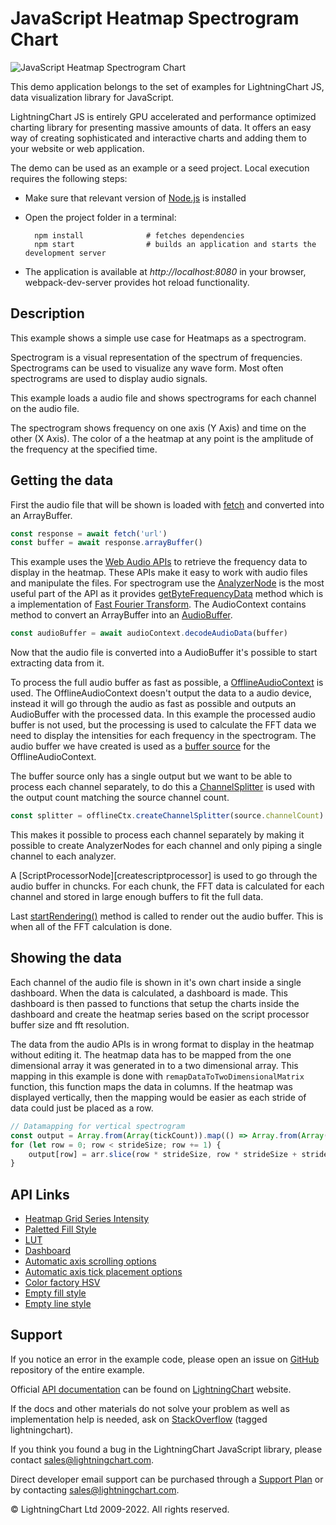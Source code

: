 # JavaScript Heatmap Spectrogram Chart

![JavaScript Heatmap Spectrogram Chart](spectrogram-darkGold.png)

This demo application belongs to the set of examples for LightningChart JS, data visualization library for JavaScript.

LightningChart JS is entirely GPU accelerated and performance optimized charting library for presenting massive amounts of data. It offers an easy way of creating sophisticated and interactive charts and adding them to your website or web application.

The demo can be used as an example or a seed project. Local execution requires the following steps:

-   Make sure that relevant version of [Node.js](https://nodejs.org/en/download/) is installed
-   Open the project folder in a terminal:

          npm install              # fetches dependencies
          npm start                # builds an application and starts the development server

-   The application is available at _http://localhost:8080_ in your browser, webpack-dev-server provides hot reload functionality.


## Description

This example shows a simple use case for Heatmaps as a spectrogram.

Spectrogram is a visual representation of the spectrum of frequencies. Spectrograms can be used to visualize any wave form. Most often spectrograms are used to display audio signals.

This example loads a audio file and shows spectrograms for each channel on the audio file.

The spectrogram shows frequency on one axis (Y Axis) and time on the other (X Axis). The color of a the heatmap at any point is the amplitude of the frequency at the specified time.

## Getting the data

First the audio file that will be shown is loaded with [fetch][fetch] and converted into an ArrayBuffer.

```js
const response = await fetch('url')
const buffer = await response.arrayBuffer()
```

This example uses the [Web Audio APIs][web-audio-api] to retrieve the frequency data to display in the heatmap. These APIs make it easy to work with audio files and manipulate the files. For spectrogram use the [AnalyzerNode][analyzer-node] is the most useful part of the API as it provides [getByteFrequencyData][getbytefrequencydata] method which is a implementation of [Fast Fourier Transform][fft].
The AudioContext contains method to convert an ArrayBuffer into an [AudioBuffer][audiobuffer].

```js
const audioBuffer = await audioContext.decodeAudioData(buffer)
```

Now that the audio file is converted into a AudioBuffer it's possible to start extracting data from it.

To process the full audio buffer as fast as possible, a [OfflineAudioContext][offlineaudiocontext] is used. The OfflineAudioContext doesn't output the data to a audio device, instead it will go through the audio as fast as possible and outputs an AudioBuffer with the processed data. In this example the processed audio buffer is not used, but the processing is used to calculate the FFT data we need to display the intensities for each frequency in the spectrogram. The audio buffer we have created is used as a [buffer source][createbuffersource] for the OfflineAudioContext.

The buffer source only has a single output but we want to be able to process each channel separately, to do this a [ChannelSplitter][createchannelsplitter] is used with the output count matching the source channel count.

```js
const splitter = offlineCtx.createChannelSplitter(source.channelCount)
```

This makes it possible to process each channel separately by making it possible to create AnalyzerNodes for each channel and only piping a single channel to each analyzer.

A [ScriptProcessorNode][createscriptprocessor] is used to go through the audio buffer in chuncks. For each chunk, the FFT data is calculated for each channel and stored in large enough buffers to fit the full data.

Last [startRendering()][start-rendering] method is called to render out the audio buffer. This is when all of the FFT calculation is done.

## Showing the data

Each channel of the audio file is shown in it's own chart inside a single dashboard. When the data is calculated, a dashboard is made. This dashboard is then passed to functions that setup the charts inside the dashboard and create the heatmap series based on the script processor buffer size and fft resolution.

The data from the audio APIs is in wrong format to display in the heatmap without editing it. The heatmap data has to be mapped from the one dimensional array it was generated in to a two dimensional array. This mapping in this example is done with `remapDataToTwoDimensionalMatrix` function, this function maps the data in columns. If the heatmap was displayed vertically, then the mapping would be easier as each stride of data could just be placed as a row.

```js
// Datamapping for vertical spectrogram
const output = Array.from(Array(tickCount)).map(() => Array.from(Array(strideSize)))
for (let row = 0; row < strideSize; row += 1) {
    output[row] = arr.slice(row * strideSize, row * strideSize + strideSize)
}
```

[web-audio-api]: https://developer.mozilla.org/en-US/docs/Web/API/Web_Audio_API
[analyzer-node]: https://developer.mozilla.org/en-US/docs/Web/API/AnalyserNode
[getbytefrequencydata]: https://developer.mozilla.org/en-US/docs/Web/API/AnalyserNode/getByteFrequencyData
[fft]: https://en.wikipedia.org/wiki/Fast_Fourier_transform
[fetch]: https://developer.mozilla.org/en-US/docs/Web/API/WindowOrWorkerGlobalScope/fetch
[audiobuffer]: https://developer.mozilla.org/en-US/docs/Web/API/AudioBuffer
[offlineaudiocontext]: https://developer.mozilla.org/en-US/docs/Web/API/OfflineAudioContext
[createbuffersource]: https://developer.mozilla.org/en-US/docs/Web/API/BaseAudioContext/createBufferSource
[createchannelsplitter]: https://developer.mozilla.org/en-US/docs/Web/API/BaseAudioContext/createChannelSplitter
[createsciptprocessor]: https://developer.mozilla.org/en-US/docs/Web/API/BaseAudioContext/createScriptProcessor
[start-rendering]: https://developer.mozilla.org/en-US/docs/Web/API/OfflineAudioContext/startRendering


## API Links

* [Heatmap Grid Series Intensity]
* [Paletted Fill Style]
* [LUT]
* [Dashboard]
* [Automatic axis scrolling options]
* [Automatic axis tick placement options]
* [Color factory HSV]
* [Empty fill style]
* [Empty line style]


## Support

If you notice an error in the example code, please open an issue on [GitHub][0] repository of the entire example.

Official [API documentation][1] can be found on [LightningChart][2] website.

If the docs and other materials do not solve your problem as well as implementation help is needed, ask on [StackOverflow][3] (tagged lightningchart).

If you think you found a bug in the LightningChart JavaScript library, please contact sales@lightningchart.com.

Direct developer email support can be purchased through a [Support Plan][4] or by contacting sales@lightningchart.com.

[0]: https://github.com/Arction/
[1]: https://lightningchart.com/lightningchart-js-api-documentation/
[2]: https://lightningchart.com
[3]: https://stackoverflow.com/questions/tagged/lightningchart
[4]: https://lightningchart.com/support-services/

© LightningChart Ltd 2009-2022. All rights reserved.


[Heatmap Grid Series Intensity]: https://lightningchart.com/js-charts/api-documentation/v7.1.0/classes/HeatmapGridSeriesIntensityValues.html
[Paletted Fill Style]: https://lightningchart.com/js-charts/api-documentation/v7.1.0/classes/PalettedFill.html
[LUT]: https://lightningchart.com/js-charts/api-documentation/v7.1.0/classes/LUT.html
[Dashboard]: https://lightningchart.com/js-charts/api-documentation/v7.1.0/classes/Dashboard.html
[Automatic axis scrolling options]: https://lightningchart.com/js-charts/api-documentation/v7.1.0/variables/AxisScrollStrategies.html
[Automatic axis tick placement options]: https://lightningchart.com/js-charts/api-documentation/v7.1.0/variables/AxisTickStrategies.html
[Color factory HSV]: https://lightningchart.com/js-charts/api-documentation/v7.1.0/functions/ColorHSV.html
[Empty fill style]: https://lightningchart.com/js-charts/api-documentation/v7.1.0/variables/emptyFill-1.html
[Empty line style]: https://lightningchart.com/js-charts/api-documentation/v7.1.0/variables/emptyLine.html

